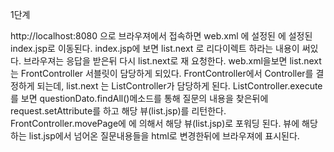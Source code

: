 1단계

http://localhost:8080 으로 브라우져에서 접속하면
web.xml 에 설정된 <welcome-file-list>에 설정된 index.jsp로 이동된다.
index.jsp에 보면 list.next 로 리다이렉트 하라는 내용이 써있다.
브라우져는 응답을 받은뒤 다시 list.next로 재 요청한다.
web.xml을보면 list.next는 FrontController 서블릿이 담당하게 되있다.
FrontController에서 Controller를 결정하게 되는데, list.next 는 ListController가 담당하게 된다. 
ListController.execute를 보면 questionDato.findAll()메소드를 통해 질문의 내용을 찾은뒤에 request.setAttribute를 하고 해당 뷰(list.jsp)를 리턴한다.
FrontController.movePage에 에 의해서 해당 뷰(list.jsp)로 포워딩 된다.
뷰에 해당하는 list.jsp에서 넘어온 질문내용들을 html로 변경한뒤에 브라우져에 표시된다.


 
